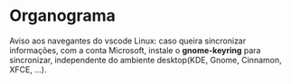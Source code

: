 # Organograma

Aviso aos navegantes do vscode Linux: caso queira sincronizar informações, com a conta Microsoft, instale o **gnome-keyring** para sincronizar, independente do ambiente desktop(KDE, Gnome, Cinnamon, XFCE, ...).
